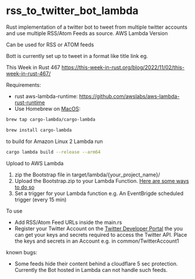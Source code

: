 # rss_to_twitter_bot_lambda
Rust implementation of a twitter bot to tweet from multiple twitter accounts and use multiple RSS/Atom Feeds as source. AWS Lambda Version

Can be used for RSS or ATOM feeds

Bott is currently set up to tweet in a format like
title
link
eg.

This Week in Rust 467
https://this-week-in-rust.org/blog/2022/11/02/this-week-in-rust-467/



Requirements:
- rust aws-lambda-runtime: https://github.com/awslabs/aws-lambda-rust-runtime   
- Use Homebrew on [MacOS](https://brew.sh/):
```bash
brew tap cargo-lambda/cargo-lambda
```
```bash
brew install cargo-lambda
```

to build for Amazon Linux 2 Lambda run
```bash
cargo lambda build --release --arm64
```

Upload to AWS Lambda
1. zip the Bootstrap file in target/lambda/{your_project_name}/
2. Upload the Bootstrap.zip to your Lambda Function. [Here are some ways to do so](https://github.com/awslabs/aws-lambda-rust-runtime/blob/main/README.md#2-deploying-the-binary-to-aws-lambda)
3. Set a trigger for your Lambda function 
    e.g. An EventBrigde scheduled trigger (every 15 min)


To use
- Add RSS/Atom Feed URLs inside the main.rs
- Register your Twitter Account on the [Twitter Developer Portal](https://developer.twitter.com/en/portal/dashboard)
 the you can get your keys and secrets required to access the Twitter API.
 Place the keys and secrets in an Account e.g. in common/TwitterAccount1


known bugs:
- Some feeds hide their content behind a cloudflare 5 sec protection. Currently the Bot hosted in Lambda can not handle such feeds.

